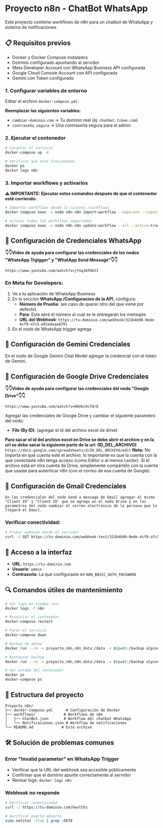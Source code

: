 # Proyecto n8n - ChatBot WhatsApp

Este proyecto contiene workflows de n8n para un chatbot de WhatsApp y sistema de notificaciones.

## 📋 Requisitos previos

- Docker y Docker Compose instalados
- Dominio configurado apuntando al servidor
- Meta Developer Account con WhatsApp Business API configurada
- Google Cloud Console Account con API configurada
- Gemini con Token configurado

### 1. Configurar variables de entorno

Editar el archivo `docker-compose.yml`:

**Reemplazar las siguientes variables:**
- `cambiar-dominio.com` → Tu dominio real (ej: `chatbot.tikee.com`)
- `contraseña_segura` → Una contraseña segura para el admin

### 2. Ejecutar el contenedor

```bash
# Levantar el servicio
docker-compose up -d

# Verificar que esté funcionando
docker ps
docker logs n8n
```

### 3. Importar workflows y activarlos

**⚠️ IMPORTANTE: Ejecutar estos comandos después de que el contenedor esté corriendo:**

```bash
# Importar workflows desde la carpeta /workflows
docker compose exec -u node n8n n8n import:workflow --separate --input=/workflows

# Activar todos los workflows importados
docker compose exec -u node n8n n8n update:workflow --all --active=true
```

## 🔧 Configuración de Credenciales WhatsApp

**👇👇Video de ayuda para configurar las credenciales de los nodos "WhatsApp Trgigger" y "WhatApp Send Message"👇👇**

`https://www.youtube.com/watch?v=jYnqJmTHGtI`

### En Meta for Developers:

1. Ve a tu aplicación de WhatsApp Business
2. En la sección **WhatsApp /Configuracion de la API**, configura:
   - **Número de Prueba**: (en caso de querer otro del que viene por defecto)
   - **Para**: Este será el número al cual se le entregarán los mensajes
   - **URL del Webhook**: `https://tu-dominio.com/webhook/321b4b98-9ede-4cf9-a7c5-e01edaaa4791`
3. En el nodo de WhatsApp trigger agrega

## 🔧 Configuración de Gemini Credenciales
En el nodo de Google Gemini Chat Model agregar la credencial con el token de Gemini.

## 🔧 Configuración de Google Drive Credenciales

**👇👇Video de ayuda para configurar las credenciales del nodo "Google Drive"👇👇**

`https://www.youtube.com/watch?v=H6Xkc9cfdrE`

Agregar las credenciales de Google Drive y cambiar el siguiente parametro del nodo:
    
- **File (By ID)**: (agregar el id del archivo excel de drive)

**Para sacar el id del archivo excel en Drive se debe abrir el archivo y en la url se debe sacar la siguiente parte de la url: (ID_DEL_ARCHIVO)**
`https://docs.google.com/spreadsheets/d/ID_DEL_ARCHIVO/edit`
**Nota:**
No importa en qué cuenta esté el archivo, lo importante es que la cuenta con la que conectaste n8n tenga acceso (como Editor o al menos Lector).
Si el archivo está en otra cuenta de Drive, simplemente compártelo con la cuenta que usaste para autenticar n8n (con el correo de esa cuenta de Google).

## 🔧 Configuración de Gmail Credenciales
    En las credenciales del nodo Send a message de Gmail agregar el mismo "Client ID" y "Client ID" que se agrego en el nodo Drive y en los parametros del nodo cambiar el correo electronico de la persona que le llegará el Email.

### Verificar conectividad:

```bash
# Probar webhook desde el servidor
curl -X GET https://tu-dominio.com/webhook-test/321b4b98-9ede-4cf9-a7c5-e01edaaa4791
```

## 📱 Acceso a la interfaz

- **URL**: `https://tu-dominio.com`
- **Usuario**: `admin`
- **Contraseña**: La que configuraste en `N8N_BASIC_AUTH_PASSWORD`

## 🔍 Comandos útiles de mantenimiento

```bash
# Ver logs en tiempo real
docker logs -f n8n

# Reiniciar el contenedor
docker-compose restart

# Parar el servicio
docker-compose down

# Backup de datos
docker run --rm -v proyecto_n8n_n8n_data:/data -v $(pwd):/backup alpine tar czf /backup/n8n_backup.tar.gz /data

# Restaurar backup
docker run --rm -v proyecto_n8n_n8n_data:/data -v $(pwd):/backup alpine tar xzf /backup/n8n_backup.tar.gz -C /

# Ver estado del contenedor
docker ps
docker-compose ps
```

## 📂 Estructura del proyecto

```
Proyecto_n8n/
├── docker-compose.yml      # Configuración de Docker
├── workflows/             # Workflows de n8n
│   ├── ChatBot.json       # Workflow del chatbot WhatsApp
│   └── Notificaciones.json # Workflow de notificaciones
└── README.md             # Este archivo
```

## 🛠️ Solución de problemas comunes

### Error "Invalid parameter" en WhatsApp Trigger
- Verificar que la URL del webhook sea accesible públicamente
- Confirmar que el dominio apunte correctamente al servidor
- Revisar logs: `docker logs n8n`

### Webhook no responde
```bash
# Verificar conectividad
curl -I https://tu-dominio.com/healthz

# Verificar puerto abierto
sudo netstat -tlnp | grep :5678
```
